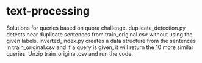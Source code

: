 # text-processing
Solutions for queries based on quora challenge. duplicate_detection.py detects near duplicate sentences from train_original.csv without using the given labels. inverted_index.py creates a data structure from the sentences in train_original.csv and if a query is given, it will return the 10 more similar queries. Unzip train_original.csv and run the code.


